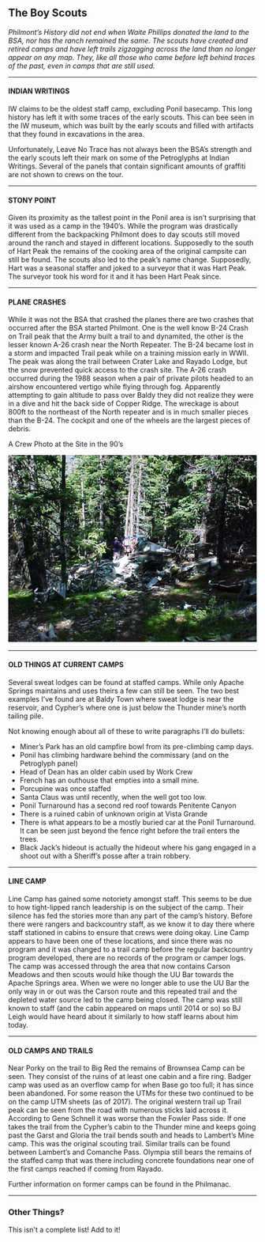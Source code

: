 ## The Boy Scouts
*Philmont’s History did not end when Waite Phillips donated the land to the BSA, nor has the ranch remained the same. The scouts have created and retired camps and have left trails zigzagging across the land than no longer appear on any map. They, like all those who came before left behind traces of the past, even in camps that are still used.*
***
#### INDIAN WRITINGS
IW claims to be the oldest staff camp, excluding Ponil basecamp. This long history has left it with some traces of the early scouts. This can bee seen in the IW museum, which was built by the early scouts and filled with artifacts that they found in excavations in the area.

Unfortunately, Leave No Trace has not always been the BSA’s strength and the early scouts left their mark on some of the Petroglyphs at Indian Writings. Several of the panels that contain significant amounts of graffiti are not shown to crews on the tour.
***
#### STONY POINT
Given its proximity as the tallest point in the Ponil area is isn’t surprising that it was used as a camp in the 1940’s. While the program was drastically different from the backpacking Philmont does to day scouts still moved around the ranch and stayed in different locations. Supposedly to the south of Hart Peak the remains of the cooking area of the original campsite can still be found. The scouts also led to the peak’s name change. Supposedly, Hart was a seasonal staffer and joked to a surveyor that it was Hart Peak. The surveyor took his word for it and it has been Hart Peak since. 
***
#### PLANE CRASHES
While it was not the BSA that crashed the planes there are two crashes that occurred after the BSA started Philmont. One is the well know B-24 Crash on Trail peak that the Army built a trail to and dynamited, the other is the lesser known A-26 crash near the North Repeater. The B-24 became lost in a storm and impacted Trail peak while on a training mission early in WWII. The peak was along the trail between Crater Lake and Rayado Lodge, but the snow prevented quick access to the crash site. The A-26 crash occurred during the 1988 season when a pair of private pilots headed to an airshow encountered vertigo while flying through fog. Apparently attempting to gain altitude to pass over Baldy they did not realize they were in a dive and hit the back side of Copper Ridge. The wreckage is about 800ft to the northeast of the North repeater and is in much smaller pieces than the B-24. The cockpit and one of the wheels are the largest pieces of debris. 

A Crew Photo at the Site in the 90’s

![A26][A26_image]
***
#### OLD THINGS AT CURRENT CAMPS
Several sweat lodges can be found at staffed camps. While only Apache Springs maintains and uses theirs a few can still be seen. The two best examples I’ve found are at Baldy Town where sweat lodge is near the reservoir, and Cypher’s where one is just below the Thunder mine’s north tailing pile. 

Not knowing enough about all of these to write paragraphs I’ll do bullets:
-	Miner’s Park has an old campfire bowl from its pre-climbing camp days.
-	Ponil has climbing hardware behind the commissary (and on the Petroglyph panel)
-	Head of Dean has an older cabin used by Work Crew
-	French has an outhouse that empties into a small mine.
-	Porcupine was once staffed
-	Santa Claus was until recently, when the well got too low.
-	Ponil Turnaround has a second red roof towards Penitente Canyon 
-	There is a ruined cabin of unknown origin at Vista Grande
-	There is what appears to be a mostly buried car at the Ponil Turnaround. It can be seen just beyond the fence right before the trail enters the trees.
-	Black Jack’s hideout is actually the hideout where his gang engaged in a shoot out with a Sheriff’s posse after a train robbery.
***
#### LINE CAMP
Line Camp has gained some notoriety amongst staff. This seems to be due to how tight-lipped ranch leadership is on the subject of the camp. Their silence has fed the stories more than any part of the camp’s history. Before there were rangers and backcountry staff, as we know it to day there where staff stationed in cabins to ensure that crews were doing okay. Line Camp appears to have been one of these locations, and since there was no program and it was changed to a trail camp before the regular backcountry program developed, there are no records of the program or camper logs. The camp was accessed through the area that now contains Carson Meadows and then scouts would hike though the UU Bar towards the Apache Springs area. When we were no longer able to use the UU Bar the only way in or out was the Carson route and this repeated trail and the depleted water source led to the camp being closed. The camp was still known to staff (and the cabin appeared on maps until 2014 or so) so BJ Leigh would have heard about it similarly to how staff learns about him today.
***
#### OLD CAMPS AND TRAILS
Near Porky on the trail to Big Red the remains of Brownsea Camp can be seen. They consist of the ruins of at least one cabin and a fire ring. Badger camp was used as an overflow camp for when Base go too full; it has since been abandoned. For some reason the UTMs for these two continued to be on the camp UTM sheets (as of 2017). The original western trail up Trail peak can be seen from the road with numerous sticks laid across it. According to Gene Schnell it was worse than the Fowler Pass side. If one takes the trail from the Cypher’s cabin to the Thunder mine and keeps going past the Garst and Gloria the trail bends south and heads to Lambert’s Mine camp. This was the original scouting trail. Similar trails can be found between Lambert’s and Comanche Pass. Olympia still bears the remains of the staffed camp that was there including concrete foundations near one of the first camps reached if coming from Rayado.

Further information on former camps can be found in the Philmanac.
***
### Other Things? 
This isn't a complete list! Add to it!

[A26_image]: ./Images/boy_scouts/boy_scouts_1.png "A-26 Invader"
